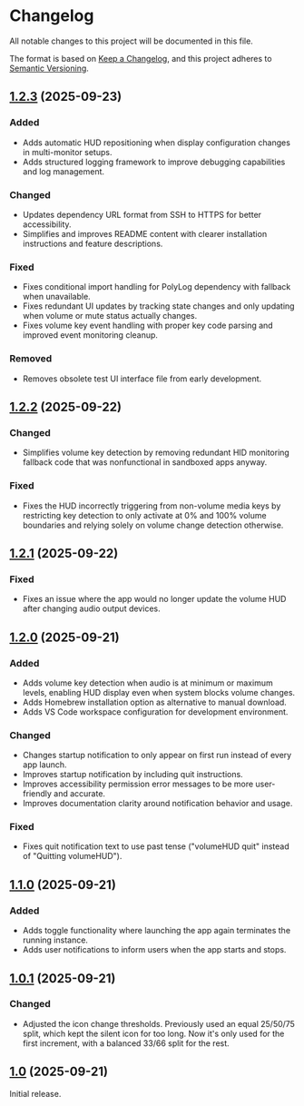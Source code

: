 # Changelog

All notable changes to this project will be documented in this file.

The format is based on [Keep a Changelog], and this project adheres to [Semantic Versioning].

## [1.2.3] (2025-09-23)

### Added

- Adds automatic HUD repositioning when display configuration changes in multi-monitor setups.
- Adds structured logging framework to improve debugging capabilities and log management.

### Changed

- Updates dependency URL format from SSH to HTTPS for better accessibility.
- Simplifies and improves README content with clearer installation instructions and feature descriptions.

### Fixed

- Fixes conditional import handling for PolyLog dependency with fallback when unavailable.
- Fixes redundant UI updates by tracking state changes and only updating when volume or mute status actually changes.
- Fixes volume key event handling with proper key code parsing and improved event monitoring cleanup.

### Removed

- Removes obsolete test UI interface file from early development.

## [1.2.2] (2025-09-22)

### Changed

- Simplifies volume key detection by removing redundant HID monitoring fallback code that was nonfunctional in sandboxed apps anyway.

### Fixed

- Fixes the HUD incorrectly triggering from non-volume media keys by restricting key detection to only activate at 0% and 100% volume boundaries and relying solely on volume change detection otherwise.

## [1.2.1] (2025-09-22)

### Fixed

- Fixes an issue where the app would no longer update the volume HUD after changing audio output devices.

## [1.2.0] (2025-09-21)

### Added

- Adds volume key detection when audio is at minimum or maximum levels, enabling HUD display even when system blocks volume changes.
- Adds Homebrew installation option as alternative to manual download.
- Adds VS Code workspace configuration for development environment.

### Changed

- Changes startup notification to only appear on first run instead of every app launch.
- Improves startup notification by including quit instructions.
- Improves accessibility permission error messages to be more user-friendly and accurate.
- Improves documentation clarity around notification behavior and usage.

### Fixed

- Fixes quit notification text to use past tense ("volumeHUD quit" instead of "Quitting volumeHUD").

## [1.1.0] (2025-09-21)

### Added

- Adds toggle functionality where launching the app again terminates the running instance.
- Adds user notifications to inform users when the app starts and stops.

## [1.0.1] (2025-09-21)

### Changed

- Adjusted the icon change thresholds. Previously used an equal 25/50/75 split, which kept the silent icon for too long. Now it's only used for the first increment, with a balanced 33/66 split for the rest.

## [1.0] (2025-09-21)

Initial release.

<!-- Links -->
[Keep a Changelog]: https://keepachangelog.com/en/1.1.0/
[Semantic Versioning]: https://semver.org/spec/v2.0.0.html

<!-- Versions -->
[1.2.3]: https://github.com/dannystewart/volumeHUD/compare/v1.2.2...v1.2.3
[1.2.2]: https://github.com/dannystewart/volumeHUD/compare/v1.2.1...v1.2.2
[1.2.1]: https://github.com/dannystewart/volumeHUD/compare/v1.2.0...v1.2.1
[1.2.0]: https://github.com/dannystewart/volumeHUD/compare/v1.1.0...v1.2.0
[1.1.0]: https://github.com/dannystewart/volumeHUD/compare/v1.0.1...v1.1.0
[1.0.1]: https://github.com/dannystewart/volumeHUD/releases/tag/v1.0...v1.0.1
[1.0]: https://github.com/dannystewart/volumeHUD/releases/tag/v1.0
